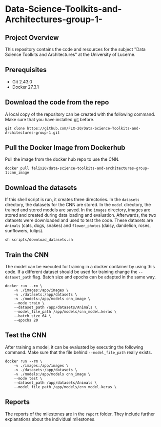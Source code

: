 # Data-Science-Toolkits-and-Architectures-group-1-

## Project Overview
This repository contains the code and resources for the subject "Data Science Toolkits and Architectures" at the University of Lucerne.

## Prerequisites
- Git 2.43.0
- Docker 27.3.1

## Download the code from the repo
A local copy of the repository can be created with the following command. Make sure that you have installed [git](https://git-scm.com/book/en/v2/Getting-Started-Installing-Git) before.
```shell
git clone https://github.com/FLX-20/Data-Science-Toolkits-and-Architectures-group-1.git
```

## Pull the Docker Image from Dockerhub
Pull the image from the docker hub repo to use the CNN.
```shell
docker pull felix20/data-science-toolkits-and-architectures-group-1:cnn_image
```

## Download the datasets
If this shell script is run, it creates three directories.
In the `datasets` directory, the datasets for the CNN are stored.
In the `model` directory, the trained and stored models are saved.
In the `images` directory, images are stored and created during data loading and evaluation.
Afterwards, the two datasets were downloaded and used to test the code. These datasets are `Animals` (cats, dogs, snakes) and `flower_photos` (daisy, dandelion, roses, sunflowers, tulips). 
```shell
sh scripts/download_datasets.sh
```

## Train the CNN
The model can be executed for training in a docker container by using this code. If a different dataset should be used for training change the `--dataset_path` flag. Batch size and epochs can be adapted in the same way. 
```shell
docker run --rm \
    -v ./images:/app/images \
    -v ./datasets:/app/datasets \
    -v ./models:/app/models cnn_image \
    --mode train \
    --dataset_path /app/datasets/Animals \
    --model_file_path /app/models/cnn_model.keras \
    --batch_size 64 \
    --epochs 20
```

## Test the CNN
After training a model, it can be evaluated by executing the following command. Make sure that the file behind `--model_file_path` really exists.
```shell
docker run --rm \
    -v ./images:/app/images \
    -v ./datasets:/app/datasets \
    -v ./models:/app/models cnn_image \
    --mode test \
    --dataset_path /app/datasets/Animals \
    --model_file_path /app/models/cnn_model.keras \
```

## Reports
The reports of the milestones are in the `report` folder. They include further explanations about the individual milestones. 